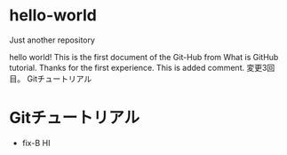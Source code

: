 # hello-world
Just another repository

hello world! This is the first document of the Git-Hub from What is GitHub tutorial.
Thanks for the first experience.
This is added comment.
変更3回目。
Gitチュートリアル
# Gitチュートリアル

 - fix-B
HI
